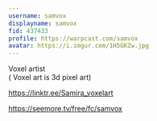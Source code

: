 ```yaml
---
username: samvox
displayname: samvox
fid: 437433
profile: https://warpcast.com/samvox
avatar: https://i.imgur.com/1H5GKZw.jpg
---
```

Voxel artist   
( Voxel art is 3d pixel art)   
  
  
  
  
  
  
  
  
  
  
  
  
  
https://linktr.ee/Samira_voxelart  
  
  
https://seemore.tv/free/fc/samvox  
